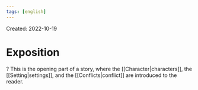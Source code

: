 ```yaml
---
tags: [english] 
---
```

Created: 2022-10-19

# Exposition
?
This is the opening part of a story, where the [[Character|characters]], the [[Setting|settings]], and the [[Conflicts|conflict]] are introduced to the reader.
<!--SR:!2022-11-16,18,250-->